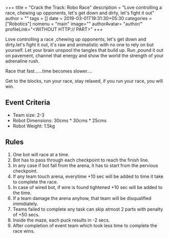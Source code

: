 +++
title = "Crack the Track: Robo Race"
description = "Love controlling a race, chewing up opponents, let's get down and dirty, let's fight it out"
author = ""
tags = []
date = 2019-03-01T19:31:30+05:30
categories = ["Robotics"]
nomenu = "main"
image="<BACKGROUND IMAGE FOR YOUR POST>"
authorAvatar= "author/<YOUR AVATAR>"
profileLink="<WITHOUT HTTP:// PART>"
+++

Love controlling a race ,chewing up opponents,
let&#39;s get down and dirty.let&#39;s fight it out,
it&#39;s raw and animalistic with no one to rely on but yourself.
Let your brain unspool the tangles that build up.
Run ,pound it out on pavement, channel that energy
and show the world the strength of your adrenaline rush.

Race that fast......time becomes slower....

Get to the blocks, run your race, stay relaxed, if you run your race, you will win.

## Event Criteria

- Team size: 2-3
- Robot Dimensions: 30cms * 30cms * 25cms
- Robot Weight: 1.5kg


## Rules
1. One bot will race at a time.
2. Bot has to pass through each checkpoint to reach the finish line.
3. In any case if bot fall from the arena, it has to start from the pervious checkpoint.
4. If any team touch arena, everytime +10 sec will be added to time it take to complete the race.
5. In case of wired bot, if wire is found tightened +10 sec will be added to the time.
6. If a team damage the arena anyhow, that team will be disqualified immidiately.
7. Teams failed to complete any task can skip atmost 2 parts with penalty of +50 secs.
8. Inside the maze, each puck results in -2 secs.
9. After completion of event team which took less time to complete the race wins.
